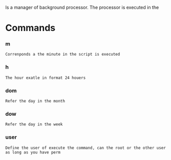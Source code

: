 Is a manager of background processor. The processor is executed in the 

# Commands
### m
```Correnponds a the minute in the script is executed```
### h
`The hour exatle in format 24 houers`
### dom
`Refer the day in the month`
### dow 
`Refer the day in the week`
### user
`Define the user of execute the command, can the root or the other user as long as you have perm`
